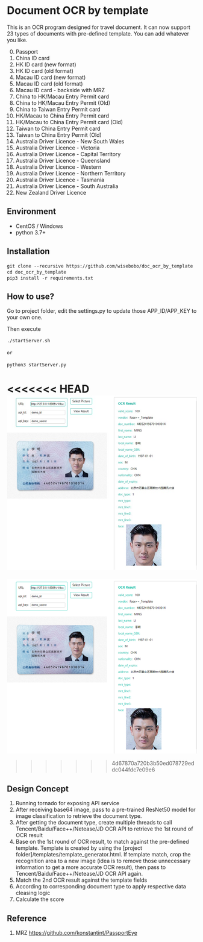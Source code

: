 # Document OCR by template
This is an OCR program designed for travel document. It can now support 23 types of documents with pre-defined template. You can add whatever you like.

0. Passport
1. China ID card
2. HK ID card (new format)
3. HK ID card (old format)
4. Macau ID card (new format)
5. Macau ID card (old format)
6. Macau ID card - backside with MRZ
7. China to HK/Macau Entry Permit card
8. China to HK/Macau Entry Permit (Old)
9. China to Taiwan Entry Permit card
10. HK/Macau to China Entry Permit card
11. HK/Macau to China Entry Permit card (Old)
12. Taiwan to China Entry Permit card
13. Taiwan to China Entry Permit (Old)
14. Australia Driver Licence - New South Wales
15. Australia Driver Licence - Victoria
16. Australia Driver Licence - Capital Territory
17. Australia Driver Licence - Queensland
18. Australia Driver Licence - Western
19. Australia Driver Licence - Northern Territory
20. Australia Driver Licence - Tasmania
21. Australia Driver Licence - South Australia
22. New Zealand Driver Licence


## Environment
- CentOS / Windows
- python 3.7+

## Installation
```
git clone --recursive https://github.com/wisebobo/doc_ocr_by_template
cd doc_ocr_by_template
pip3 install -r requirements.txt
```

## How to use?
Go to project folder, edit the settings.py to update those APP_ID/APP_KEY to your own one.

Then execute
```
./startServer.sh

or

python3 startServer.py
```

<<<<<<< HEAD
![Image text](https://github.com/wisebobo/doc_ocr_by_template/blob/master/intro/Sample01.jpg)
=======
![Image text](https://github.com/wisebobo/doc_ocr_by_template/blob/master/intro/Sample01.png)
>>>>>>> 4d67870a720b3b50ed078729eddc044fdc7e09e6

## Design Concept
1. Running tornado for exposing API service
2. After receiving base64 image, pass to a pre-trained ResNet50 model for image classification to retrieve the document type.
3. After getting the document type, create multiple threads to call Tencent/Baidu/Face++/Netease/JD OCR API to retrieve the 1st round of OCR result
4. Base on the 1st round of OCR result, to match against the pre-defined template. Template is created by using the [project folder]/templates/template_generator.html. If template match, crop the recognition area to a new image (idea is to remove those unnecessary information to get a more accurate OCR result), then pass to Tencent/Baidu/Face++/Netease/JD OCR API again.
5. Match the 2nd OCR result against the template fields
6. According to corresponding document type to apply respective data cleasing logic
7. Calculate the score

## Reference
1. MRZ https://github.com/konstantint/PassportEye

